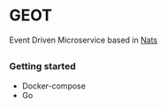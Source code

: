 # GEOT

Event Driven Microservice based in [Nats](https://github.com/nats-io/nats-server) 

## 

### Getting started

- Docker-compose
- Go
